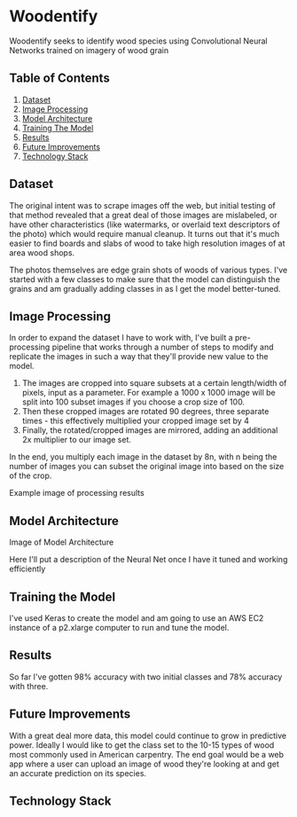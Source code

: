 # Woodentify

Woodentify seeks to identify wood species using Convolutional Neural Networks trained on imagery of wood grain

## Table of Contents
1. [Dataset](#dataset)
2. [Image Processing](#image-processing)
3. [Model Architecture](#model-architecture)
4. [Training The Model](#training-the-model)
5. [Results](#results)
6. [Future Improvements](#future-improvements)
7. [Technology Stack](#technology-stack)

## Dataset

The original intent was to scrape images off the web, but initial testing of that method revealed that a great deal of those images are mislabeled, or have other characteristics (like watermarks, or overlaid text descriptors of the photo) which would require manual cleanup.  It turns out that it's much easier to find boards and slabs of wood to take high resolution images of at area wood shops.

The photos themselves are edge grain shots of woods of various types.  I've started with a few classes to make sure that the model can distinguish the grains and am gradually adding classes in as I get the model better-tuned.

## Image Processing

In order to expand the dataset I have to work with, I've built a pre-processing pipeline that works through a number of steps to modify and replicate the images in such a way that they'll provide new value to the model.

1. The images are cropped into square subsets at a certain length/width of pixels, input as a parameter.  For example a 1000 x 1000 image will be split into 100 subset images if you choose a crop size of 100.
2. Then these cropped images are rotated 90 degrees, three separate times - this effectively multiplied your cropped image set by 4
3. Finally, the rotated/cropped images are mirrored, adding an additional 2x multiplier to our image set.

In the end, you multiply each image in the dataset by 8n, with n being the number of images you can subset the original image into based on the size of the crop.

Example image of processing results

## Model Architecture

Image of Model Architecture

Here I'll put a description of the Neural Net once I have it tuned and working efficiently

## Training the Model

I've used Keras to create the model and am going to use an AWS EC2 instance of a p2.xlarge computer to run and tune the model.

## Results

So far I've gotten 98% accuracy with two initial classes and 78% accuracy with three.

## Future Improvements

With a great deal more data, this model could continue to grow in predictive power.  Ideally I would like to get the class set to the 10-15 types of wood most commonly used in American carpentry.  The end goal would be a web app where a user can upload an image of wood they're looking at and get an accurate prediction on its species.

## Technology Stack
